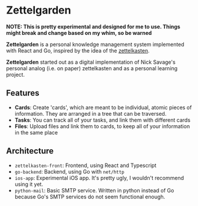 # Zettelgarden

**NOTE: This is pretty experimental and designed for me to use. Things might break and change based on my whim, so be warned**

**Zettelgarden** is a personal knowledge management system implemented with React and Go, inspired by the idea of the [zettelkasten](https://zettelkasten.de/introduction/).

**Zettelgarden** started out as a digital implementation of Nick Savage's personal analog (i.e. on paper) zettelkasten and as a personal learning project.

## Features

- **Cards**: Create 'cards', which are meant to be individual, atomic pieces of information. They are arranged in a tree that can be traversed.
- **Tasks**: You can track all of your tasks, and link them with different cards
- **Files**: Upload files and link them to cards, to keep all of your information in the same place

## Architecture

- `zettelkasten-front`: Frontend, using React and Typescript
- `go-backend`: Backend, using Go with `net/http`
- `ios-app`: Experimental iOS app. It's pretty ugly, I wouldn't recommend using it yet.
- `python-mail`: Basic SMTP service. Written in python instead of Go because Go's SMTP services do not seem functional enough.
